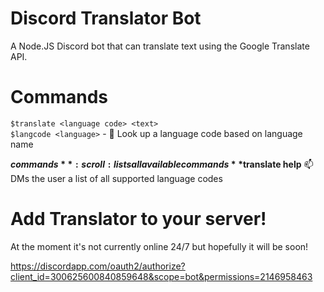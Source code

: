 # Discord Translator Bot
A Node.JS Discord bot that can translate text using the Google Translate API.

# Commands
`$translate <language code> <text>`  
`$langcode <language>` - :flashlight: Look up a language code based on language name

**$commands** :scroll: lists all available commands  
**$translate help** :mailbox: DMs the user a list of all supported language codes

# Add Translator to your server!
At the moment it's not currently online 24/7 but hopefully it will be soon!

https://discordapp.com/oauth2/authorize?client_id=300625600840859648&scope=bot&permissions=2146958463
